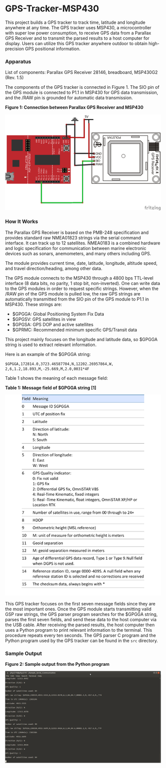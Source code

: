 # GPS-Tracker-MSP430
This project builds a GPS tracker to track time, latitude and longitude anywhere at any time. The GPS tracker uses MSP430, a microcontroller with super low power consumption, to receive GPS data from a Parallax GPS Receiver and to transmit the parsed results to a host computer for display. Users can utilize this GPS tracker anywhere outdoor to obtain high-precision GPS positional information.

### Apparatus

List of components: Parallax GPS Receiver 28146, breadboard, MSP430G2 (Rev. 1.5)

The components of the GPS tracker is connected in Figure 1. The SIO pin of the GPS module is connected to P1.1 in MSP430 for GPS data transmission, and the /RAW pin is grounded for automatic data transmission.

**Figure 1: Connection between Parallax GPS Receiver and MSP430**

![Circuit-Diagram](media/Circuit-Diagram.png)



### How It Works

The Parallax GPS Receiver is based on the PMB-248 specification and provides standard raw NMEA01823 strings via the serial command interface. It can track up to 12 satellites. NMEA0183 is a combined hardware and logic specification for communication between marine electronic devices such as sonars, anemometers, and many others including GPS.

The module provides current time, date, latitude, longitude, altitude speed, and travel direction/heading, among other data.

The GPS module connects to the MSP430 through a 4800 bps TTL-level interface (8 data bits, no parity, 1 stop bit, non-inverted). One can write data to the GPS modules in order to request specific strings. However, when the /RAW pin of the GPS module is pulled low, the raw GPS strings are automatically transmitted from the SIO pin of the GPS module to P1.1 in MSP430. These strings are:

- $GPGGA: Global Positioning System Fix Data
- $GPGSV: GPS satellites in view
- $GPGSA: GPS DOP and active satellites
- $GPRMC: Recommended minimum specific GPS/Transit data

This project mainly focuses on the longitude and latitude data, so $GPGGA string is used to extract relevant information.

Here is an example of the $GPGGA string:

```
$GPGGA,172814.0,3723.46587704,N,12202.26957864,W, 2,6,1.2,18.893,M,-25.669,M,2.0,0031*4F
```

Table 1 shows the meaning of each message field:

**Table 1: Message field of $GPGGA string [1]**

![Message-field-of-GPGGA-string](media/Message-field-of-GPGGA-string.png)

This GPS tracker focuses on the first seven message fields since they are the most important ones. Once the GPS module starts transmitting valid GSP raw strings, the GPS parser program searches for the $GPGGA string, parses the first seven fields, and send these data to the host computer via the USB cable. After receiving the parsed results, the host computer then uses a Python program to print relevant information to the terminal. This procedure repeats every ten seconds. The GPS parser C program and the Python program used by the GPS tracker can be found in the `src` directory.

### Sample Output

**Figure 2: Sample output from the Python program**

![GPS-tracker-output](media/GPS-tracker-output.png)